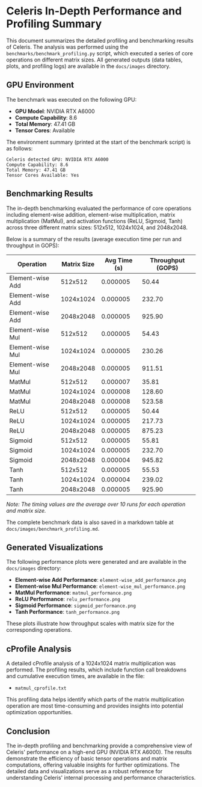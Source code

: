 # Celeris In-Depth Performance and Profiling Summary

This document summarizes the detailed profiling and benchmarking results of Celeris. The analysis was performed using the `benchmarks/benchmark_profiling.py` script, which executed a series of core operations on different matrix sizes. All generated outputs (data tables, plots, and profiling logs) are available in the `docs/images` directory.

## GPU Environment

The benchmark was executed on the following GPU:

- **GPU Model**: NVIDIA RTX A6000
- **Compute Capability**: 8.6
- **Total Memory**: 47.41 GB
- **Tensor Cores**: Available

The environment summary (printed at the start of the benchmark script) is as follows:

```
Celeris detected GPU: NVIDIA RTX A6000
Compute Capability: 8.6
Total Memory: 47.41 GB
Tensor Cores Available: Yes
```

## Benchmarking Results

The in-depth benchmarking evaluated the performance of core operations including element-wise addition, element-wise multiplication, matrix multiplication (MatMul), and activation functions (ReLU, Sigmoid, Tanh) across three different matrix sizes: 512x512, 1024x1024, and 2048x2048.

Below is a summary of the results (average execution time per run and throughput in GOPS):

| Operation         | Matrix Size | Avg Time (s) | Throughput (GOPS) |
|-------------------|-------------|--------------|-------------------|
| Element-wise Add  | 512x512     | 0.000005     | 50.44             |
| Element-wise Add  | 1024x1024   | 0.000005     | 232.70            |
| Element-wise Add  | 2048x2048   | 0.000005     | 925.90            |
| Element-wise Mul  | 512x512     | 0.000005     | 54.43             |
| Element-wise Mul  | 1024x1024   | 0.000005     | 230.26            |
| Element-wise Mul  | 2048x2048   | 0.000005     | 911.51            |
| MatMul            | 512x512     | 0.000007     | 35.81             |
| MatMul            | 1024x1024   | 0.000008     | 128.60            |
| MatMul            | 2048x2048   | 0.000008     | 523.58            |
| ReLU              | 512x512     | 0.000005     | 50.44             |
| ReLU              | 1024x1024   | 0.000005     | 217.73            |
| ReLU              | 2048x2048   | 0.000005     | 875.23            |
| Sigmoid           | 512x512     | 0.000005     | 55.81             |
| Sigmoid           | 1024x1024   | 0.000005     | 232.70            |
| Sigmoid           | 2048x2048   | 0.000004     | 945.82            |
| Tanh              | 512x512     | 0.000005     | 55.53             |
| Tanh              | 1024x1024   | 0.000004     | 239.02            |
| Tanh              | 2048x2048   | 0.000005     | 925.90            |

*Note: The timing values are the average over 10 runs for each operation and matrix size.*

The complete benchmark data is also saved in a markdown table at `docs/images/benchmark_profiling.md`.

## Generated Visualizations

The following performance plots were generated and are available in the `docs/images` directory:

- **Element-wise Add Performance**: `element-wise_add_performance.png`
- **Element-wise Mul Performance**: `element-wise_mul_performance.png`
- **MatMul Performance**: `matmul_performance.png`
- **ReLU Performance**: `relu_performance.png`
- **Sigmoid Performance**: `sigmoid_performance.png`
- **Tanh Performance**: `tanh_performance.png`

These plots illustrate how throughput scales with matrix size for the corresponding operations.

## cProfile Analysis

A detailed cProfile analysis of a 1024x1024 matrix multiplication was performed. The profiling results, which include function call breakdowns and cumulative execution times, are available in the file:

- `matmul_cprofile.txt`

This profiling data helps identify which parts of the matrix multiplication operation are most time-consuming and provides insights into potential optimization opportunities.

## Conclusion

The in-depth profiling and benchmarking provide a comprehensive view of Celeris' performance on a high-end GPU (NVIDIA RTX A6000). The results demonstrate the efficiency of basic tensor operations and matrix computations, offering valuable insights for further optimizations. The detailed data and visualizations serve as a robust reference for understanding Celeris' internal processing and performance characteristics. 